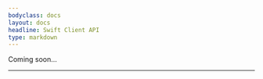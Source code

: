 ```yaml
---
bodyclass: docs
layout: docs
headline: Swift Client API
type: markdown
---
```


<p class="lead">Coming soon...</p>
<hr>

